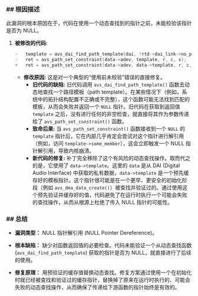 ### **## 根因描述**

此漏洞的根本原因在于，代码在使用一个动态查找到的指针之前，未能校验该指针是否为 NULL。

1.  **被修改的代码:**
    ```c
    -	template = avs_dai_find_path_template(dai, !rtd->dai_link->no_pcm, substream->stream);
    -	ret = avs_path_set_constraint(data->adev, template, r, c, s);
    +	ret = avs_path_set_constraint(data->adev, data->template, r, c, s);
    ```
    *   **修改原因:** 这是对一个典型的“使用前未校验”错误的直接修复。
        *   **旧代码的缺陷:** 旧代码调用 `avs_dai_find_path_template()` 函数去动态地查找一个路径模板（path template）。在某些情况下（例如，系统中的拓扑结构配置不正确或不完整），这个函数可能无法找到匹配的模板，从而会失败并返回一个 `NULL` 指针。旧代码在获取到返回值 `template` 之后，没有进行任何的非空检查，就直接将其作为参数传递给了 `avs_path_set_constraint()` 函数。
        *   **致命后果:** 当 `avs_path_set_constraint()` 函数接收到一个 `NULL` 的 `template` 指针后，它在内部几乎肯定会尝试对这个指针进行解引用（例如，访问 `template->some_member`），这会立即触发一个 NULL 指针解引用，导致内核崩溃。
        *   **新代码的修复:** 补丁完全移除了这个有风险的动态查找操作。取而代之的是，它使用了 `data->template`。这里的 `data` 是从 DAI (Digital Audio Interface) 中获取的私有数据，`data->template` 是一个预先缓存好的模板指针。这个指针很可能是在一个更早、更安全的初始化阶段（例如 `avs_dma_data_create()`）被查找并验证过的。通过使用这个预先验证并缓存好的值，代码避免了在运行时执行一个可能会失败的查找操作，从而从根源上杜绝了传入 NULL 指针的可能性。

### **## 总结**

*   **漏洞类型：**
    NULL 指针解引用 (NULL Pointer Dereference)。

*   **根本缺陷：**
    缺少对函数返回值的必要检查。代码未能验证一个从动态查找函数 (`avs_dai_find_path_template`) 获取的指针是否为 NULL，就直接进行了后续的使用。

*   **修复原理：**
    用预验证的缓存值替换动态查找。修复方案通过使用一个在初始化时就已经被查找和验证过的缓存指针，替换掉了原来在运行时执行的、可能会失败的动态查找操作，从而确保了传递给下游函数的指针始终是有效的。